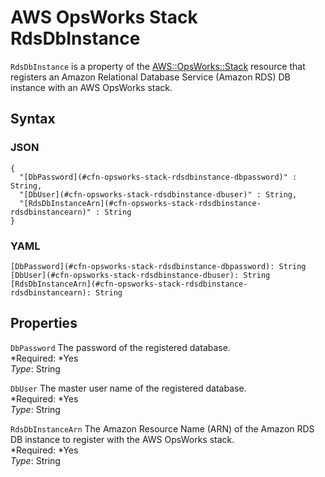 # AWS OpsWorks Stack RdsDbInstance<a name="aws-properties-opsworks-stack-rdsdbinstance"></a>

`RdsDbInstance` is a property of the [AWS::OpsWorks::Stack](aws-resource-opsworks-stack.md) resource that registers an Amazon Relational Database Service \(Amazon RDS\) DB instance with an AWS OpsWorks stack\.

## Syntax<a name="aws-properties-opsworks-stack-rdsdbinstance-syntax"></a>

### JSON<a name="aws-properties-opsworks-stack-rdsdbinstance-syntax.json"></a>

```
{
  "[DbPassword](#cfn-opsworks-stack-rdsdbinstance-dbpassword)" : String,
  "[DbUser](#cfn-opsworks-stack-rdsdbinstance-dbuser)" : String,
  "[RdsDbInstanceArn](#cfn-opsworks-stack-rdsdbinstance-rdsdbinstancearn)" : String
}
```

### YAML<a name="aws-properties-opsworks-stack-rdsdbinstance-syntax.yaml"></a>

```
[DbPassword](#cfn-opsworks-stack-rdsdbinstance-dbpassword): String
[DbUser](#cfn-opsworks-stack-rdsdbinstance-dbuser): String
[RdsDbInstanceArn](#cfn-opsworks-stack-rdsdbinstance-rdsdbinstancearn): String
```

## Properties<a name="aws-properties-opsworks-stack-rdsdbinstance-properties"></a>

`DbPassword`  <a name="cfn-opsworks-stack-rdsdbinstance-dbpassword"></a>
The password of the registered database\.  
*Required: *Yes  
*Type*: String

`DbUser`  <a name="cfn-opsworks-stack-rdsdbinstance-dbuser"></a>
The master user name of the registered database\.  
*Required: *Yes  
*Type*: String

`RdsDbInstanceArn`  <a name="cfn-opsworks-stack-rdsdbinstance-rdsdbinstancearn"></a>
The Amazon Resource Name \(ARN\) of the Amazon RDS DB instance to register with the AWS OpsWorks stack\.  
*Required: *Yes  
*Type*: String